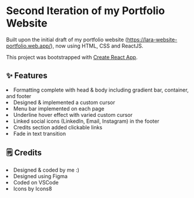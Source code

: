 # Second Iteration of my Portfolio Website

Built upon the initial draft of my portfolio website (https://lara-website-portfolio.web.app/), now using HTML, CSS and ReactJS.

This project was bootstrapped with [Create React App](https://github.com/facebook/create-react-app).

<h2>✨ Features</h2>
<li>Formatting complete with head & body including gradient bar, container, and footer</li>
<li>Designed & implemented a custom cursor</li>
<li>Menu bar implemented on each page</li>
<li>Underline hover effect with varied custom cursor</li>
<li>Linked social icons (LinkedIn, Email, Instagram) in the footer</li>
<li>Credits section added clickable links</li>
<li>Fade in text transition</li>

<h2>🗒️ Credits</h2>
<li>Designed & coded by me :)</li>
<li>Designed using Figma</li>
<li>Coded on VSCode</li>
<li>Icons by Icons8</li>


